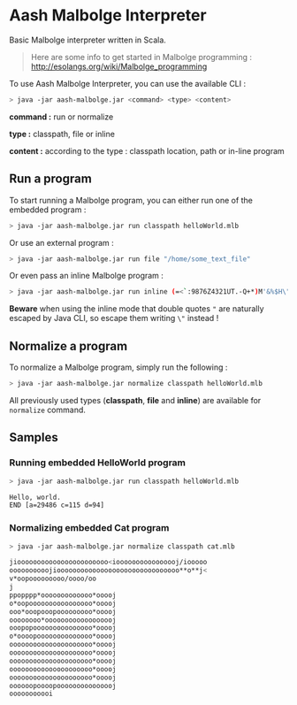 # Aash Malbolge Interpreter

Basic Malbolge interpreter written in Scala.

> Here are some info to get started in Malbolge programming : http://esolangs.org/wiki/Malbolge_programming

To use Aash Malbolge Interpreter, you can use the available CLI :

```bash
> java -jar aash-malbolge.jar <command> <type> <content>
```

__command :__ run or normalize

__type :__ classpath, file or inline

__content :__ according to the type : classpath location, path or in-line program

## Run a program
To start running a Malbolge program, you can either run one of the embedded program :

```bash
> java -jar aash-malbolge.jar run classpath helloWorld.mlb
```

Or use an external program :

```bash
> java -jar aash-malbolge.jar run file "/home/some_text_file"
```

Or even pass an inline Malbolge program :

```bash
> java -jar aash-malbolge.jar run inline (=<`:9876Z4321UT.-Q+*)M'&%$H\"!~}|Bzy?=|{z]KwZY44Eq0/{mlk**hKs_dG5[m_BA{?-Y;;Vb'rR5431M}/.zHGwEDCBA@98\6543W10/.R,+O<
```

__Beware__ when using the inline mode that double quotes `"` are naturally escaped by Java CLI, so escape them writing `\"` instead !


## Normalize a program
To normalize a Malbolge program, simply run the following :

```bash
> java -jar aash-malbolge.jar normalize classpath helloWorld.mlb
```

All previously used types (__classpath__, __file__ and __inline__) are available for `normalize` command.


## Samples

### Running embedded HelloWorld program
```bash
> java -jar aash-malbolge.jar run classpath helloWorld.mlb
```

```bash
Hello, world.
END [a=29486 c=115 d=94]
```

### Normalizing embedded Cat program
```bash
> java -jar aash-malbolge.jar normalize classpath cat.mlb
```

```bash
jiooooooooooooooooooooooo<ioooooooooooooooj/iooooo
oooooooooojiooooooooooooooooooooooooooooooo**o**j<
v*oopooooooooo/oooo/oo
j
ppopppp*ooooooooooooo*ooooj
o*oopoooooooooooooooo*ooooj
ooo*ooopooopooooooooo*ooooj
oooooooo*oooooooooooooooooj
ooopopooooooooooooooo*ooooj
o*oooopoooooooooooooo*ooooj
ooooooooooooooooooooo*ooooj
ooooooooooooooooooooo*ooooj
ooooooooooooooooooooo*ooooj
ooooooooooooooooooooo*ooooj
ooooooooooooooooooooo*ooooj
oooooopoooopooooooooooooooj
ooooooooooi
```
